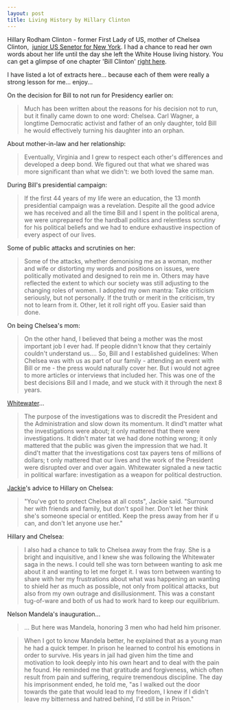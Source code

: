 ```yaml
---
layout: post
title: Living History by Hillary Clinton
---
```


Hillary Rodham Clinton - former First Lady of US, mother of Chelsea Clinton,  [junior US Senetor for New York](http://en.wikipedia.org/wiki/Hillary_Rodham_Clinton). I had a chance to read her own words about her life until the day she left the White House living history. You can get a glimpse of one chapter 'Bill Clinton' [right here](http://www.thinkingpeace.com/Lib/lib103.html).

I have listed a lot of extracts here... because each of them were really a strong lesson for me... enjoy...

On the decision for Bill to not run for Presidency earlier on:

>  

> Much has been written about the reasons for his decision not to run, but it finally came down to one word: Chelsea. Carl Wagner, a longtime Democratic activist and father of an only daughter, told Bill he would effectively turning his daughter into an orphan.

About mother-in-law and her relationship:

>  

> Eventually, Virginia and I grew to respect each other's differences and developed a deep bond. We figured out that what we shared was more significant than what we didn't: we both loved the same man.

During Bill's presidential campaign:

>  

> If the first 44 years of my life were an education, the 13 month presidential campaign was a revelation. Despite all the good advice we has received and all the time Bill and I spent in the political arena, we were unprepared for the hardball politics and relentless scrutiny for his political beliefs and we had to endure exhaustive inspection of every aspect of our lives.

Some of public attacks and scrutinies on her:

>  

> Some of the attacks, whether demonising me as a woman, mother and wife or distorting my words and positions on issues, were politically motivated and designed to rein me in. Others may have reflected the extent to which our society was still adjusting to the changing roles of women. I adopted my own mantra: Take criticism seriously, but not personally. If the truth or merit in the criticism, try not to learn from it. Other, let it roll right off you. Easier said than done.

On being Chelsea's mom:

>  

> On the other hand, I believed that being a mother was the most important job I ever had. If people didnn't know that they certainly couldn't understand us.... So, Bill and I established guidelines: When Chelsea was with us as part of our family - attending an event with Bill or me - the press would naturally cover her. But i would not agree to more articles or interviews that included her. This was one of the best decisions Bill and I made, and we stuck with it through the next 8 years.

[Whitewater](http://en.wikipedia.org/wiki/Whitewater_scandal)...

>  

> The purpose of the investigations was to discredit the President and the Administration and slow down its momentum. It dind't matter what the investigations were about; it only mattered that there were investigations. It didn't mater tat we had done nothing wrong; it only mattered that the public was given the impression that we had. It dind't matter that the investigations cost tax payers tens of millions of dollars; t only mattered that our lives and the work of the President were disrupted over and over again. Whitewater signaled a new tactic in political warfare: investigation as a weapon for political destruction.

[Jackie](http://en.wikipedia.org/wiki/Jacqueline_Kennedy_Onassis)'s advice to Hillary on Chelsea:

>  

> "You've got to protect Chelsea at all costs", Jackie said. "Surround her with friends and family, but don't spoil her. Don't let her think she's someone special or entitled. Keep the press away from her if u can, and don't let anyone use her."

Hillary and Chelsea:

>  

> I also had a chance to talk to Chelsea away from the fray. She is a bright and inquisitive, and I knew she was following the Whitewater saga in the news. I could tell she was torn between wanting to ask me about it and wanting to let me forget it. I was torn between wanting to share with her my frustrations about what was happening an wanting to shield her as much as possible, not only from political attacks, but also from my own outrage and disillusionment. This was a constant tug-of-ware and both of us had to work hard to keep our equilibrium.

Nelson Mandela's inauguration...

>  

> ... But here was Mandela, honoring 3 men who had held him prisoner.

> When I got to know Mandela better, he explained that as a young man he had a quick temper. In prison he learned to control his emotions in order to survive. His years in jail had given him the time and motivation to look deeply into his own heart and to deal with the pain he found. He reminded me that gratitude and forgiveness, which often result from pain and suffering, require tremendous discipline. The day his imprisonment ended, he told me, "as I walked out the door towards the gate that would lead to my freedom, I knew if I didn't leave my bitterness and hatred behind, I'd still be in Prison."

